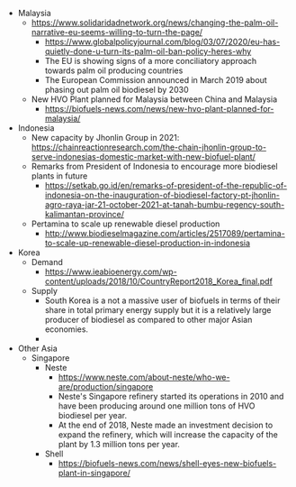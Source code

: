 - Malaysia
	- https://www.solidaridadnetwork.org/news/changing-the-palm-oil-narrative-eu-seems-willing-to-turn-the-page/
		- https://www.globalpolicyjournal.com/blog/03/07/2020/eu-has-quietly-done-u-turn-its-palm-oil-ban-policy-heres-why
		- The EU is showing signs of a more conciliatory approach towards palm oil producing countries
		- The European Commission announced in March 2019 about phasing out palm oil biodiesel by 2030
	- New HVO Plant planned for Malaysia between China and Malaysia
		- https://biofuels-news.com/news/new-hvo-plant-planned-for-malaysia/
- Indonesia
	- New capacity by Jhonlin Group in 2021: https://chainreactionresearch.com/the-chain-jhonlin-group-to-serve-indonesias-domestic-market-with-new-biofuel-plant/
	- Remarks from President of Indonesia to encourage more biodiesel plants in future
		- https://setkab.go.id/en/remarks-of-president-of-the-republic-of-indonesia-on-the-inauguration-of-biodiesel-factory-pt-jhonlin-agro-raya-jar-21-october-2021-at-tanah-bumbu-regency-south-kalimantan-province/
	- Pertamina to scale up renewable diesel production
		- http://www.biodieselmagazine.com/articles/2517089/pertamina-to-scale-up-renewable-diesel-production-in-indonesia
- Korea
	- Demand
		- https://www.ieabioenergy.com/wp-content/uploads/2018/10/CountryReport2018_Korea_final.pdf
	- Supply
		- South Korea is a not a massive user of biofuels in terms of their share in total primary energy supply but it is a relatively large producer of biodiesel as compared to other major Asian economies.
		-
- Other Asia
	- Singapore
		- Neste
			- https://www.neste.com/about-neste/who-we-are/production/singapore
			- Neste's Singapore refinery started its operations in 2010 and have been producing around one million tons of HVO biodiesel per year.
			- At the end of 2018, Neste made an investment decision to expand the refinery, which will increase the capacity of the plant by 1.3 million tons per year.
		- Shell
			- https://biofuels-news.com/news/shell-eyes-new-biofuels-plant-in-singapore/